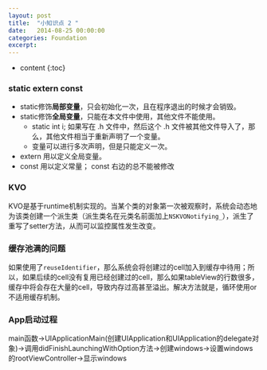 ```yaml
---
layout: post
title:  "小知识点 2 "
date:   2014-08-25 00:00:00
categories: Foundation
excerpt: 
---
```


* content
{:toc}

### static extern const

- static修饰**局部变量**，只会初始化一次，且在程序退出的时候才会销毁。
- static修饰**全局变量**，只能在本文件中使用，其他文件不能使用。
  - static int i; 如果写在 .h 文件中，然后这个 .h 文件被其他文件导入了，那么，其他文件相当于重新声明了一个变量。
  - 变量可以进行多次声明，但是只能定义一次。
- extern 用以定义全局变量。
- const 用以定义常量； const 右边的总不能被修改

### KVO

KVO是基于runtime机制实现的。当某个类的对象第一次被观察时，系统会动态地为该类创建一个派生类（派生类名在元类名前面加上`NSKVONotifying_`），派生了重写了setter方法，从而可以监控属性发生改变。

### 缓存池满的问题

如果使用了`reuseIdentifier`，那么系统会将创建过的cell加入到缓存中待用；所以，如果后续的cell没有复用已经创建过的cell，那么如果tableView的行数很多，缓存中将会存在大量的cell，导致内存过高甚至溢出。解决方法就是，循环使用or不适用缓存机制。

### App启动过程

main函数->UIApplicationMain(创建UIApplication和UIApplication的delegate对象)->调用didFinishLaunchingWithOption方法->创建windows->设置windows的rootViewController->显示windows